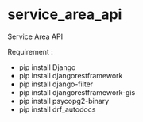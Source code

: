 # service_area_api
Service Area API

Requirement :

- pip install Django
- pip install djangorestframework
- pip install django-filter  
- pip install djangorestframework-gis
- pip install psycopg2-binary
- pip install drf_autodocs
